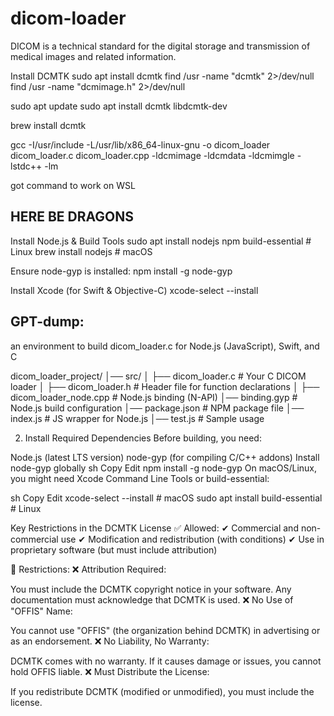 # dicom-loader
DICOM is a technical standard for the digital storage and transmission of medical images and related information.

  Install DCMTK
sudo apt install dcmtk
  find /usr -name "dcmtk" 2>/dev/null
  find /usr -name "dcmimage.h" 2>/dev/null

  sudo apt update
  sudo apt install dcmtk libdcmtk-dev

  brew install dcmtk

gcc -I/usr/include -L/usr/lib/x86_64-linux-gnu -o dicom_loader dicom_loader.c dicom_loader.cpp -ldcmimage -ldcmdata -ldcmimgle -lstdc++ -lm

got command to work on WSL



## HERE BE DRAGONS

  Install Node.js & Build Tools
sudo apt install nodejs npm build-essential  # Linux
brew install nodejs                           # macOS

Ensure node-gyp is installed:
  npm install -g node-gyp

Install Xcode (for Swift & Objective-C)
  xcode-select --install













## GPT-dump:
an environment to build dicom_loader.c for Node.js (JavaScript), Swift, and C

dicom_loader_project/
│── src/
│   ├── dicom_loader.c   # Your C DICOM loader
│   ├── dicom_loader.h   # Header file for function declarations
│   ├── dicom_loader_node.cpp  # Node.js binding (N-API)
│── binding.gyp          # Node.js build configuration
│── package.json         # NPM package file
│── index.js             # JS wrapper for Node.js
│── test.js              # Sample usage

2. Install Required Dependencies
Before building, you need:

Node.js (latest LTS version)
node-gyp (for compiling C/C++ addons)
Install node-gyp globally
sh
Copy
Edit
npm install -g node-gyp
On macOS/Linux, you might need Xcode Command Line Tools or build-essential:

sh
Copy
Edit
xcode-select --install  # macOS
sudo apt install build-essential  # Linux








Key Restrictions in the DCMTK License
✅ Allowed:
✔ Commercial and non-commercial use
✔ Modification and redistribution (with conditions)
✔ Use in proprietary software (but must include attribution)

🚫 Restrictions:
❌ Attribution Required:

You must include the DCMTK copyright notice in your software.
Any documentation must acknowledge that DCMTK is used.
❌ No Use of "OFFIS" Name:

You cannot use "OFFIS" (the organization behind DCMTK) in advertising or as an endorsement.
❌ No Liability, No Warranty:

DCMTK comes with no warranty.
If it causes damage or issues, you cannot hold OFFIS liable.
❌ Must Distribute the License:

If you redistribute DCMTK (modified or unmodified), you must include the license.